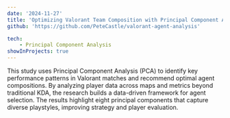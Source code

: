```yaml
---
date: '2024-11-27'
title: 'Optimizing Valorant Team Composition with Principal Component Analysis'
github: 'https://github.com/PeteCastle/valorant-agent-analysis'

tech:
    - Principal Component Analysis
showInProjects: true
---
```

This study uses Principal Component Analysis (PCA) to identify key performance patterns in Valorant matches and recommend optimal agent compositions. By analyzing player data across maps and metrics beyond traditional KDA, the research builds a data-driven framework for agent selection. The results highlight eight principal components that capture diverse playstyles, improving strategy and player evaluation.